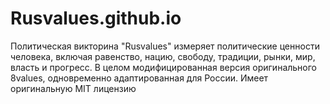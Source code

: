 # Rusvalues.github.io
Политическая викторина "Rusvalues" измеряет политические ценности человека, включая равенство, нацию, свободу, традиции, рынки, мир, власть и прогресс. В целом модифицированная версия оригинального 8values, одновременно адаптированная для России. Имеет оригинальную MIT лицензию
 
